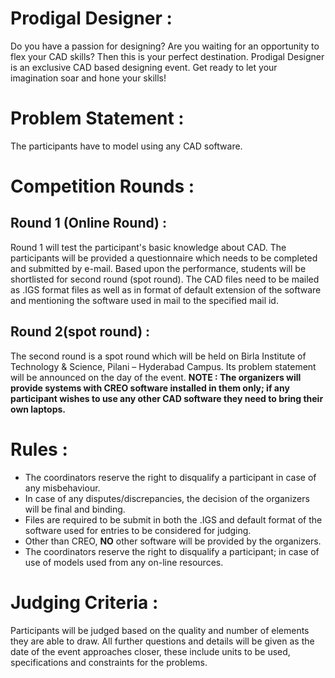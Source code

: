<!-- TITLE: Prodigaldesigner -->
<!-- SUBTITLE: A quick summary of Prodigaldesigner -->

# Prodigal Designer :
Do you have a passion for designing? Are you waiting for an opportunity to flex your CAD skills? Then this is your perfect destination. Prodigal Designer is an exclusive CAD based designing event. Get ready to let your imagination soar and hone your skills!
# Problem Statement :
The participants have to model using any CAD software.
# Competition Rounds :
## Round 1 (Online Round) : 
Round 1 will test the participant's basic knowledge about CAD. The participants will be provided a questionnaire which needs to be completed and submitted by e-mail. Based upon the performance, students will be shortlisted for second round (spot round). The CAD files need to be mailed as .IGS format files as well as in format of default extension of the software and mentioning the software used in mail to the specified mail id. 
## Round 2(spot round) : 
The second round is a spot round which will be held on Birla Institute of Technology & Science, Pilani – Hyderabad Campus. Its problem statement will be announced on the day of the event.
**NOTE : The organizers will provide systems with CREO software installed in them only; if any participant wishes to use any other CAD software they need to bring their own laptops.**
# Rules :
* The coordinators reserve the right to disqualify a participant in case of any misbehaviour.
* In case of any disputes/discrepancies, the decision of the organizers will be final and binding.
* Files are required to be submit in both the .IGS and default format of the software used for entries to be considered for judging.
* Other than CREO, **NO** other software will be provided by the organizers.
* The coordinators reserve the right to disqualify a participant; in case of use of models used from any on-line resources.
# Judging Criteria :
Participants will be judged based on the quality and number of elements they are able to draw.
All further questions and details will be given as the date of the event approaches closer, these include units to be used, specifications and constraints for the problems.